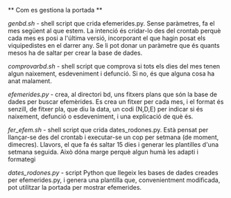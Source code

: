 ** Com es gestiona la portada **

*genbd.sh* - shell script que crida efemerides.py. Sense paràmetres, fa el
mes següent al que estem. La intenció és cridar-lo des del crontab perquè
cada mes es posi a l'última versió, incorporant el que hagin posat els
viquipedistes en el darrer any. Se li pot donar un paràmetre que és quants
mesos ha de saltar per crear la base de dades.

*comprovarbd.sh* - shell script que comprova si tots els dies del mes tenen
algun naixement, esdeveniment i defunció. Si no, és que alguna cosa ha anat
malament.

*efemerides.py* - crea, al directori bd, uns fitxers plans que
són la base de dades per buscar efemèrides. Es crea un fitxer per cada mes,
i el format és senzill, de fitxer pla, que diu la data, un codi (N,D,E) per
indicar si és naixement, defunció o esdeveniment, i una explicació de què és.

*fer_efem.sh* - shell script que crida dates_rodones.py. Està pensat per
llançar-se des del crontab i executar-se un cop per setmana (de moment,
dimecres). Llavors, el que fa és saltar 15 dies i generar les plantilles d'una
setmana seguida. Això dóna marge perquè algun humà les adapti i formategi

*dates_rodones.py* - script Python que llegeix les bases de dades creades per
efemerides.py, i genera una plantilla que, convenientment modificada, pot
utilitzar la portada per mostrar efemerides.
